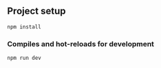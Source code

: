 
## Project setup
```
npm install
```

### Compiles and hot-reloads for development
```
npm run dev
```
